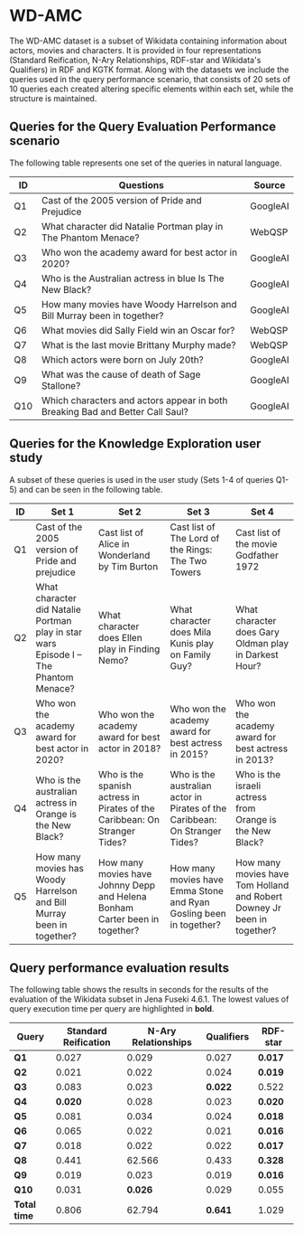 # WD-AMC

The WD-AMC dataset is a subset of Wikidata containing information about actors, movies and characters. It is provided in four representations (Standard Reification, N-Ary Relationships, RDF-star and Wikidata's Qualifiers) in RDF and KGTK format. Along with the datasets we include the queries used in the query performance scenario, that consists of 20 sets of 10 queries each created altering specific elements within each set, while the structure is maintained.

## Queries for the Query Evaluation Performance scenario

The following table represents one set of the queries in natural language.

| ID  | Questions  | Source   |
|-----|------------|----------|
| Q1  | Cast of the 2005 version of Pride and Prejudice | GoogleAI |
| Q2  | What character did Natalie Portman play in The Phantom Menace? | WebQSP |
| Q3  | Who won the academy award  for best actor in 2020? | GoogleAI |
| Q4  | Who is the Australian actress in blue Is The New Black?| GoogleAI |
| Q5  | How many movies have Woody Harrelson and Bill Murray been in together? | GoogleAI |
| Q6  | What movies did Sally Field win an Oscar for?| WebQSP |
| Q7  | What is the last movie Brittany Murphy made? | WebQSP |
| Q8  | Which actors were born on July 20th? | GoogleAI |
| Q9  | What was the cause of death of Sage Stallone?| GoogleAI |
| Q10 | Which characters and actors appear in both Breaking Bad and Better Call Saul? | GoogleAI |


## Queries for the Knowledge Exploration user study

A subset of these queries is used in the user study (Sets 1-4 of queries Q1-5) and can be seen in the following table.


| ID | Set 1                                                                                | Set 2                                                                       | Set 3                                                                       | Set 4                                                                   |
|----|--------------------------------------------------------------------------------------|-----------------------------------------------------------------------------|-----------------------------------------------------------------------------|-------------------------------------------------------------------------|
| Q1 | Cast of the 2005 version of Pride and prejudice                                      | Cast list of Alice in Wonderland by Tim Burton                              | Cast list of The Lord of the Rings: The Two Towers                          | Cast list of the movie Godfather 1972                                   |
| Q2 | What character did Natalie Portman play in star wars Episode I – The Phantom Menace? | What character does Ellen play in Finding Nemo?                             | What character does Mila Kunis play on Family Guy?                          | What character does Gary Oldman play in Darkest Hour?                   |
| Q3 | Who won the academy award for best actor in 2020?                                    | Who won the academy award for best actor in 2018?                           | Who won the academy award for best actress in 2015?                         | Who won the academy award for best actress in 2013?                     |
| Q4 | Who is the australian actress in Orange is the New Black?                            | Who is the spanish actress in Pirates of the Caribbean: On Stranger Tides?  | Who is the australian actor in Pirates of the Caribbean: On Stranger Tides? | Who is the israeli actress from Orange is the New Black?                |
| Q5 | How many movies has Woody Harrelson and Bill Murray been in together?                | How many movies have Johnny Depp and Helena Bonham Carter been in together? | How many movies have Emma Stone and Ryan Gosling been in together?          | How many movies have Tom Holland and Robert Downey Jr been in together? |



## Query performance evaluation results

The following table shows the results in seconds for the results of the evaluation of the Wikidata subset in Jena Fuseki 4.6.1. The lowest values of query execution time per query are highlighted in **bold**.

| Query      | Standard Reification | N-Ary Relationships | Qualifiers | RDF-star |
|------------|----------------------|---------------------|------------|----------|
|         **Q1** |                0.027 |               0.029 |      0.027 |    **0.017** |
|         **Q2** |                0.021 |               0.022 |      0.024 |    **0.019** |
|         **Q3** |                0.083 |               0.023 |      **0.022** |    0.522 |
|         **Q4** |                **0.020** |               0.028 |      0.023 |    **0.020** |
|         **Q5** |                0.081 |               0.034 |      0.024 |    **0.018** |
|         **Q6** |                0.065 |               0.022 |      0.021 |    **0.016** |
|         **Q7** |                0.018 |               0.022 |      0.022 |    **0.017** |
|         **Q8** |                0.441 |              62.566 |      0.433 |    **0.328** |
|         **Q9** |                0.019 |               0.023 |      0.019 |    **0.016** |
|        **Q10** |                0.031 |               **0.026** |      0.029 |    0.055 |
| **Total time** |                0.806 |              62.794 |      **0.641** |    1.029 |
